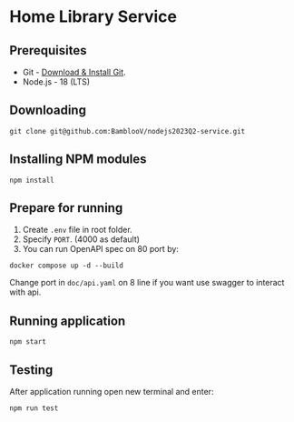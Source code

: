 # Home Library Service

## Prerequisites

- Git - [Download & Install Git](https://git-scm.com/downloads).
- Node.js - 18 (LTS)

## Downloading

```
git clone git@github.com:BamblooV/nodejs2023Q2-service.git
```

## Installing NPM modules

```
npm install
```

## Prepare for running

1. Create `.env` file in root folder.
2. Specify `PORT`. (4000 as default)
3. You can run OpenAPI spec on 80 port by:
```
docker compose up -d --build
```
Change  port in `doc/api.yaml` on 8 line if you want use swagger to interact with api.

## Running application

```
npm start
```

## Testing

After application running open new terminal and enter:

```
npm run test
```